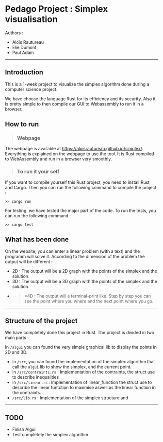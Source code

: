 # Pedago Project : Simplex visualisation

Authors :

- Aloïs Rautureau
- Elie Dumont
- Paul Adam

---

## **Introduction**
This is a 1-week project to visualize the simplex algorithm done during a computer science project. 
    
We have choose the language Rust for its efficiency and its security. Also it is pretty simple to then compile our GUI to Webassembly to run it in a browser.

## **How to run**
> ### Webpage
The webpage is available at https://aloisrautureau.github.io/simplex/. Everything is explained on the webpage to use the tool. It is Rust compiled to WebAssembly and run in a browser very smoothly.

> ### To run it your self
If you want to compile yourself this Rust project, you need to install Rust and Cargo. Then you can run the following command to compile the project :

```
>> cargo run
```

For testing, we have tested the major part of the code. To run the tests, you can run the following command :

```
>> cargo test
```

## What has been done
On the website, you can enter a linear problem (with a text) and the programm will solve it. According to the dimension of the problem the output will be different :
- 2D : The output will be a 2D graph with the points of the simplex and the solution.
- 3D : The output will be a 3D graph with the points of the simplex and the solution.
- >=4D : The output will a terminal-print like. Step by step you can see the point where you where and the next point where you go.

---

## Structure of the project

We have completely done this project in Rust. The project is divided in two main parts :

In ```/algui``` you can found the very simple graphical lib to display the points in 2D and 3D.

- In ```/src```, you can found the implementation of the simplex algorithm that call the ```algui``` lib to show the simplex, and the current point.
- In ```/src/contraints.rs``` : Implementation of the contraints, the struct use to describe inequalities
- In ```/src/linear.rs``` : Implementation of linear_function the struct use to describe the linear funtction to maximise aswell as the linear function in the contraints.
- ```/src/lib.rs``` : Implementation of the simplex structure and 

---

## TODO

- Finish Algui
- Test completely the simplex algorithm


